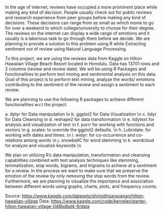 In the age of internet, reviews have occupied a more prominent place while making any kind of decision. People usually check out for public reviews and research experience from peer groups before making any kind of decisions. These decisions can range from as small as which movie to go for over a weekend to which college/university to choose for their degree. The reviews on the internet can display a wide range of emotions and it usually is a laborious task to go through them before we decide.  We are planning to provide a solution to this problem using R while Extracting sentiment out of review using Natural Language Processing.

To this project, we are using the reviews data from Kaggle on Hilton Hawaiian Village Beach Resort located in Honolulu. Data has 13701 rows and 2 columns (review and review date). We will be using R Packages and functionalities to perform text mining and sentimental analysis on this data. Goal of this project is to perform text mining, analyze the words/ emotions contributing to the sentiment of the review and assign a sentiment to each review. 

We are planning to use the following R packages to achieve different functionalities w.r.t the project.

a.	dplyr for Data manipulation \n
b.	ggplot2 for Data Visualization \n
c.	tidyr for Data Cleansing \n
d.	reshape2 for data transformation \n
e.	tidytext for analysis and visualization of text \n
f.	purrr for working with functions and vectors \n
g.	scales: to override the ggplot2 defaults. \n
h.	Lubridate: for working with dates and times. \n
i.	widyr: for co-occurrence and co-relations among words \n
j.	snowballC for word stemming \n
k.	wordcloud for analyze and visualize keywords \n

We plan on utilizing R’s data manipulation, transformation and cleansing capabilities combined with text analysis techniques like stemming, lemmatization, stop words, bigrams, and trigrams to achieve at a sentiment for a review. In the process we want to make sure that we preserve the emotion of the review by only removing the stop words from the review. Furthermore, we are planning to visualize the importance and association between different words using graphs, charts, plots, and frequency counts.

Source: https://www.kaggle.com/datasets/shrinidhisaravanan/hilton-hawaiian-village 
Data:  https://www.kaggle.com/code/kerneler/starter-hilton-hawaiian-village-048bdbd4-9/data

